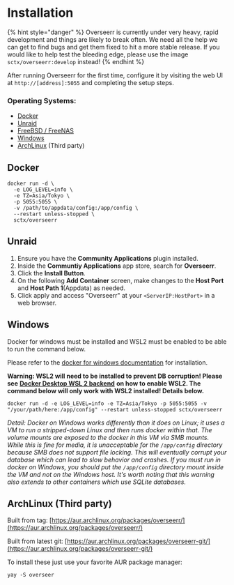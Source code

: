 # Installation

{% hint style="danger" %}
Overseerr is currently under very heavy, rapid development and things are likely to break often. We need all the help we can get to find bugs and get them fixed to hit a more stable release. If you would like to help test the bleeding edge, please use the image `sctx/overseerr:develop` instead! 
{% endhint %}

After running Overseerr for the first time, configure it by visiting the web UI at `http://[address]:5055` and completing the setup steps.

### Operating Systems:

* [Docker](installation.md#docker)
* [Unraid](installation.md#unraid)
* [FreeBSD / FreeNAS](installation.md#freebsd--freenas)
* [Windows](installation.md#windows)
* [ArchLinux](installation.md#archlinux) \(Third party\)

## Docker

```text
docker run -d \
  -e LOG_LEVEL=info \
  -e TZ=Asia/Tokyo \
  -p 5055:5055 \
  -v /path/to/appdata/config:/app/config \
  --restart unless-stopped \
  sctx/overseerr
```

## Unraid

1. Ensure you have the **Community Applications** plugin installed.
2. Inside the **Communtiy Applications** app store, search for **Overseerr**.
3. Click the **Install Button**.
4. On the following **Add Container** screen, make changes to the **Host Port** and **Host Path 1**\(Appdata\) as needed.
5. Click apply and access "Overseerr" at your `<ServerIP:HostPort>` in a web browser.

## Windows

Docker for windows must be installed and WSL2 must be enabled to be able to run the command below.

Please refer to the [docker for windows documentation](https://docs.docker.com/docker-for-windows/) for installation.

**Warning: WSL2 will need to be installed to prevent DB corruption! Please see** [**Docker Desktop WSL 2 backend**](https://docs.docker.com/docker-for-windows/wsl/) **on how to enable WSL2. The command below will only work with WSL2 installed! Details below.**

```text
docker run -d -e LOG_LEVEL=info -e TZ=Asia/Tokyo -p 5055:5055 -v "/your/path/here:/app/config" --restart unless-stopped sctx/overseerr
```

_Detail: Docker on Windows works differently than it does on Linux; it uses a VM to run a stripped-down Linux and then runs docker within that. The volume mounts are exposed to the docker in this VM via SMB mounts. While this is fine for media, it is unacceptable for the `/app/config` directory because SMB does not support file locking. This will eventually corrupt your database which can lead to slow behavior and crashes. If you must run in docker on Windows, you should put the `/app/config` directory mount inside the VM and not on the Windows host. It's worth noting that this warning also extends to other containers which use SQLite databases._

## ArchLinux \(Third party\)

Built from tag: [https://aur.archlinux.org/packages/overseerr/](https://aur.archlinux.org/packages/overseerr/)

Built from latest git: [https://aur.archlinux.org/packages/overseerr-git/](https://aur.archlinux.org/packages/overseerr-git/)

To install these just use your favorite AUR package manager:

```text
yay -S overseer
```


